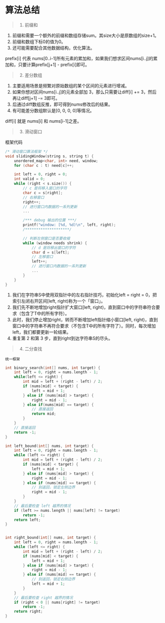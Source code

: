# 算法总结

> 1. 前缀和

1. 前缀和需要一个额外的前缀和数组存储sum。其size大小是原数组的size+1。
2. 前缀和数组下标0的值为0。
3. 还可能需要配合其他数据结构，优化算法。

prefix[i] 代表 nums[0..i-1]所有元素的累加和，如果我们想求区间nums[i..j]的累加和，只要计算prefix[j+1] - prefix[i]即可。

> 2. 差分数组

1. 主要适用场景是频繁对原始数组的某个区间的元素进行增减。
2. 如果你想对区间nums[i..j]的元素全部加 3，那么只需要让diff[i] += 3，然后再让diff[j+1] -= 3即可。
3. 后通过diff数组反推，即可得到nums修改后的结果。
4. 有可能差分数组默认是[0, 0, 0, 0]等情况。



diff[i] 就是 nums[i] 和 nums[i-1]之差。


> 3. 滑动窗口

框架代码
~~~cpp
/* 滑动窗口算法框架 */
void slidingWindow(string s, string t) {
    unordered_map<char, int> need, window;
    for (char c : t) need[c]++;

    int left = 0, right = 0;
    int valid = 0; 
    while (right < s.size()) {
        // c 是将移入窗口的字符
        char c = s[right];
        // 右移窗口
        right++;
        // 进行窗口内数据的一系列更新
        ...

        /*** debug 输出的位置 ***/
        printf("window: [%d, %d)\n", left, right);
        /********************/

        // 判断左侧窗口是否要收缩
        while (window needs shrink) {
            // d 是将移出窗口的字符
            char d = s[left];
            // 左移窗口
            left++;
            // 进行窗口内数据的一系列更新
            ...
        }
    }
}
~~~

1. 我们在字符串S中使用双指针中的左右指针技巧，初始化left = right = 0，把索引左闭右开区间[left, right)称为一个「窗口」。
2. 我们先不断地增加right指针扩大窗口[left, right)，直到窗口中的字符串符合要求（包含了T中的所有字符）。
3. 此时，我们停止增加right，转而不断增加left指针缩小窗口[left, right)，直到窗口中的字符串不再符合要求（不包含T中的所有字符了）。同时，每次增加left，我们都要更新一轮结果。
4. 重复第 2 和第 3 步，直到right到达字符串S的尽头。

> 4. 二分查找

`统一框架`

~~~cpp
int binary_search(int[] nums, int target) {
    int left = 0, right = nums.length - 1; 
    while(left <= right) {
        int mid = left + (right - left) / 2;
        if (nums[mid] < target) {
            left = mid + 1;
        } else if (nums[mid] > target) {
            right = mid - 1; 
        } else if(nums[mid] == target) {
            // 直接返回
            return mid;
        }
    }
    // 直接返回
    return -1;
}

int left_bound(int[] nums, int target) {
    int left = 0, right = nums.length - 1;
    while (left <= right) {
        int mid = left + (right - left) / 2;
        if (nums[mid] < target) {
            left = mid + 1;
        } else if (nums[mid] > target) {
            right = mid - 1;
        } else if (nums[mid] == target) {
            // 别返回，锁定左侧边界
            right = mid - 1;
        }
    }
    // 最后要检查 left 越界的情况
    if (left >= nums.length || nums[left] != target)
        return -1;
    return left;
}


int right_bound(int[] nums, int target) {
    int left = 0, right = nums.length - 1;
    while (left <= right) {
        int mid = left + (right - left) / 2;
        if (nums[mid] < target) {
            left = mid + 1;
        } else if (nums[mid] > target) {
            right = mid - 1;
        } else if (nums[mid] == target) {
            // 别返回，锁定右侧边界
            left = mid + 1;
        }
    }
    // 最后要检查 right 越界的情况
    if (right < 0 || nums[right] != target)
        return -1;
    return right;
}
~~~
